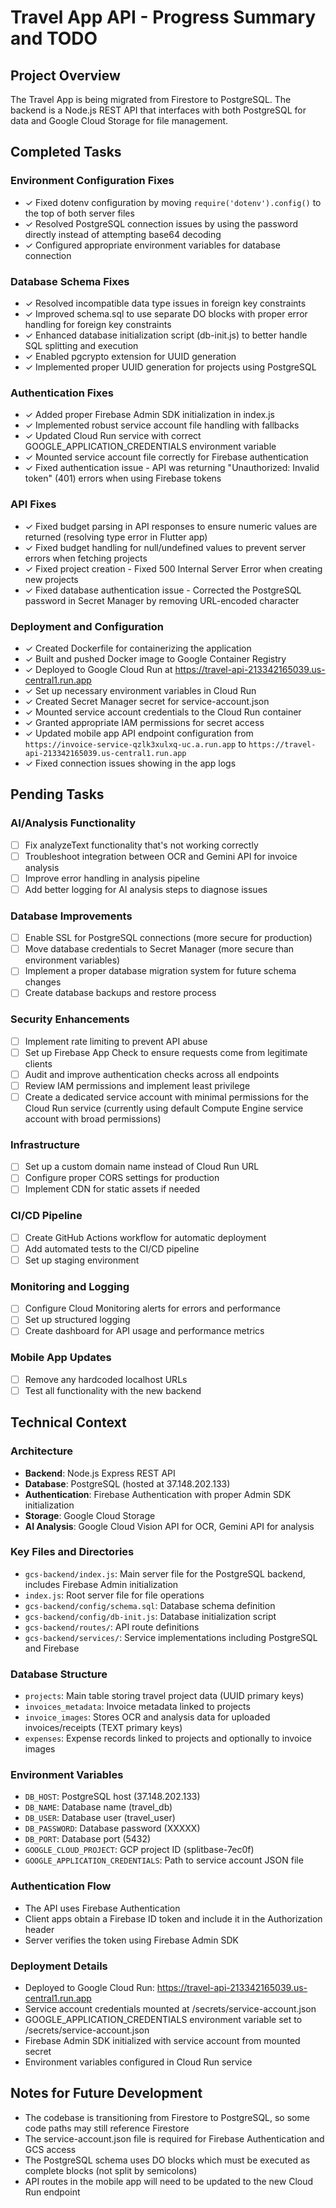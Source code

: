 # Travel App API - Progress Summary and TODO

## Project Overview
The Travel App is being migrated from Firestore to PostgreSQL. The backend is a Node.js REST API that interfaces with both PostgreSQL for data and Google Cloud Storage for file management.

## Completed Tasks

### Environment Configuration Fixes
- ✓ Fixed dotenv configuration by moving `require('dotenv').config()` to the top of both server files
- ✓ Resolved PostgreSQL connection issues by using the password directly instead of attempting base64 decoding
- ✓ Configured appropriate environment variables for database connection

### Database Schema Fixes
- ✓ Resolved incompatible data type issues in foreign key constraints
- ✓ Improved schema.sql to use separate DO blocks with proper error handling for foreign key constraints
- ✓ Enhanced database initialization script (db-init.js) to better handle SQL splitting and execution
- ✓ Enabled pgcrypto extension for UUID generation
- ✓ Implemented proper UUID generation for projects using PostgreSQL

### Authentication Fixes
- ✓ Added proper Firebase Admin SDK initialization in index.js
- ✓ Implemented robust service account file handling with fallbacks
- ✓ Updated Cloud Run service with correct GOOGLE_APPLICATION_CREDENTIALS environment variable
- ✓ Mounted service account file correctly for Firebase authentication
- ✓ Fixed authentication issue - API was returning "Unauthorized: Invalid token" (401) errors when using Firebase tokens

### API Fixes
- ✓ Fixed budget parsing in API responses to ensure numeric values are returned (resolving type error in Flutter app)
- ✓ Fixed budget handling for null/undefined values to prevent server errors when fetching projects
- ✓ Fixed project creation - Fixed 500 Internal Server Error when creating new projects
- ✓ Fixed database authentication issue - Corrected the PostgreSQL password in Secret Manager by removing URL-encoded character

### Deployment and Configuration
- ✓ Created Dockerfile for containerizing the application
- ✓ Built and pushed Docker image to Google Container Registry
- ✓ Deployed to Google Cloud Run at https://travel-api-213342165039.us-central1.run.app
- ✓ Set up necessary environment variables in Cloud Run
- ✓ Created Secret Manager secret for service-account.json
- ✓ Mounted service account credentials to the Cloud Run container
- ✓ Granted appropriate IAM permissions for secret access
- ✓ Updated mobile app API endpoint configuration from `https://invoice-service-qzlk3xulxq-uc.a.run.app` to `https://travel-api-213342165039.us-central1.run.app`
- ✓ Fixed connection issues showing in the app logs

## Pending Tasks

### AI/Analysis Functionality
- [ ] Fix analyzeText functionality that's not working correctly
- [ ] Troubleshoot integration between OCR and Gemini API for invoice analysis
- [ ] Improve error handling in analysis pipeline
- [ ] Add better logging for AI analysis steps to diagnose issues

### Database Improvements
- [ ] Enable SSL for PostgreSQL connections (more secure for production)
- [ ] Move database credentials to Secret Manager (more secure than environment variables)
- [ ] Implement a proper database migration system for future schema changes
- [ ] Create database backups and restore process

### Security Enhancements
- [ ] Implement rate limiting to prevent API abuse
- [ ] Set up Firebase App Check to ensure requests come from legitimate clients
- [ ] Audit and improve authentication checks across all endpoints
- [ ] Review IAM permissions and implement least privilege
- [ ] Create a dedicated service account with minimal permissions for the Cloud Run service (currently using default Compute Engine service account with broad permissions)

### Infrastructure
- [ ] Set up a custom domain name instead of Cloud Run URL
- [ ] Configure proper CORS settings for production
- [ ] Implement CDN for static assets if needed

### CI/CD Pipeline
- [ ] Create GitHub Actions workflow for automatic deployment
- [ ] Add automated tests to the CI/CD pipeline
- [ ] Set up staging environment

### Monitoring and Logging
- [ ] Configure Cloud Monitoring alerts for errors and performance
- [ ] Set up structured logging
- [ ] Create dashboard for API usage and performance metrics

### Mobile App Updates
- [ ] Remove any hardcoded localhost URLs
- [ ] Test all functionality with the new backend

## Technical Context

### Architecture
- **Backend**: Node.js Express REST API 
- **Database**: PostgreSQL (hosted at 37.148.202.133)
- **Authentication**: Firebase Authentication with proper Admin SDK initialization
- **Storage**: Google Cloud Storage
- **AI Analysis**: Google Cloud Vision API for OCR, Gemini API for analysis

### Key Files and Directories
- `gcs-backend/index.js`: Main server file for the PostgreSQL backend, includes Firebase Admin initialization
- `index.js`: Root server file for file operations
- `gcs-backend/config/schema.sql`: Database schema definition
- `gcs-backend/config/db-init.js`: Database initialization script
- `gcs-backend/routes/`: API route definitions
- `gcs-backend/services/`: Service implementations including PostgreSQL and Firebase

### Database Structure
- `projects`: Main table storing travel project data (UUID primary keys)
- `invoices_metadata`: Invoice metadata linked to projects
- `invoice_images`: Stores OCR and analysis data for uploaded invoices/receipts (TEXT primary keys)
- `expenses`: Expense records linked to projects and optionally to invoice images

### Environment Variables
- `DB_HOST`: PostgreSQL host (37.148.202.133)
- `DB_NAME`: Database name (travel_db)
- `DB_USER`: Database user (travel_user)
- `DB_PASSWORD`: Database password (XXXXX)
- `DB_PORT`: Database port (5432)
- `GOOGLE_CLOUD_PROJECT`: GCP project ID (splitbase-7ec0f)
- `GOOGLE_APPLICATION_CREDENTIALS`: Path to service account JSON file

### Authentication Flow
- The API uses Firebase Authentication
- Client apps obtain a Firebase ID token and include it in the Authorization header
- Server verifies the token using Firebase Admin SDK

### Deployment Details
- Deployed to Google Cloud Run: https://travel-api-213342165039.us-central1.run.app
- Service account credentials mounted at /secrets/service-account.json
- GOOGLE_APPLICATION_CREDENTIALS environment variable set to /secrets/service-account.json
- Firebase Admin SDK initialized with service account from mounted secret
- Environment variables configured in Cloud Run service

## Notes for Future Development
- The codebase is transitioning from Firestore to PostgreSQL, so some code paths may still reference Firestore
- The service-account.json file is required for Firebase Authentication and GCS access
- The PostgreSQL schema uses DO blocks which must be executed as complete blocks (not split by semicolons)
- API routes in the mobile app will need to be updated to the new Cloud Run endpoint 